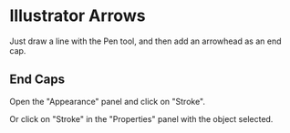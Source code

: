 # Illustrator Arrows

Just draw a line with the Pen tool, and then add an arrowhead as an end cap.

## End Caps

Open the "Appearance" panel and click on "Stroke".

Or click on "Stroke" in the "Properties" panel with the object selected.

